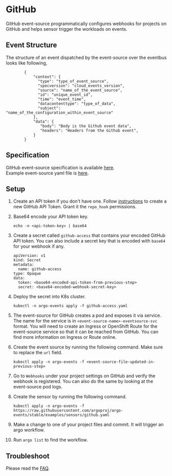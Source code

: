# GitHub

GitHub event-source programmatically configures webhooks for projects on GitHub and helps sensor trigger the workloads on events.

## Event Structure

The structure of an event dispatched by the event-source over the eventbus looks like following,

            {
                "context": {
                  "type": "type_of_event_source",
                  "specversion": "cloud_events_version",
                  "source": "name_of_the_event_source",
                  "id": "unique_event_id",
                  "time": "event_time",
                  "datacontenttype": "type_of_data",
                  "subject": "name_of_the_configuration_within_event_source"
                },
                "data": {
                   "body": "Body is the Github event data",
                   "headers": "Headers from the Github event",
                }
            }

## Specification

GitHub event-source specification is available [here](../../APIs.md#argoproj.io/v1alpha1.GithubEventSource). <br />
Example event-source yaml file is [here](https://github.com/argoproj/argo-events/blob/master/examples/event-sources/github.yaml).

## Setup

1.  Create an API token if you don't have one. Follow [instructions](https://help.github.com/en/github/authenticating-to-github/creating-a-personal-access-token-for-the-command-line) to create a new GitHub API Token.
    Grant it the `repo_hook` permissions.

1.  Base64 encode your API token key.

        echo -n <api-token-key> | base64

1.  Create a secret called `github-access` that contains your encoded GitHub API token. You can also include a secret key that is encoded with `base64` for your webhook if any.

        apiVersion: v1
        kind: Secret
        metadata:
          name: github-access
        type: Opaque
        data:
          token: <base64-encoded-api-token-from-previous-step>
          secret: <base64-encoded-webhook-secret-key>

1.  Deploy the secret into K8s cluster.

        kubectl -n argo-events apply -f github-access.yaml

1.  The event-source for GitHub creates a pod and exposes it via service.
    The name for the service is in `<event-source-name>-eventsource-svc` format.
    You will need to create an Ingress or OpenShift Route for the event-source service so that it can be reached from GitHub.
    You can find more information on Ingress or Route online.

1.  Create the event source by running the following command. Make sure to replace the `url` field.

        kubectl apply -n argo-events -f <event-source-file-updated-in-previous-step>

1.  Go to `Webhooks` under your project settings on GitHub and verify the webhook is registered. You can also do the same by looking at the event-source pod logs.

1.  Create the sensor by running the following command.

        kubectl apply -n argo-events -f https://raw.githubusercontent.com/argoproj/argo-events/stable/examples/sensors/github.yaml

1.  Make a change to one of your project files and commit. It will trigger an argo workflow.

1.  Run `argo list` to find the workflow.

## Troubleshoot

Please read the [FAQ](https://argoproj.github.io/argo-events/FAQ/).
